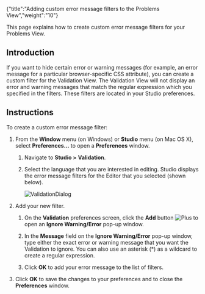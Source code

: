 {"title":"Adding custom error message filters to the Problems View","weight":"10"}

This page explains how to create custom error message filters for your Problems View.

## Introduction

If you want to hide certain error or warning messages (for example, an error message for a particular browser-specific CSS attribute), you can create a custom filter for the Validation View. The Validation View will not display an error and warning messages that match the regular expression which you specified in the filters. These filters are located in your Studio preferences.

## Instructions

To create a custom error message filter:

1. From the **Window** menu (on Windows) or **Studio** menu (on Mac OS X), select **Preferences...** to open a **Preferences** window.

    1. Navigate to **Studio >** **Validation**.

    2. Select the language that you are interested in editing.
        Studio displays the error message filters for the Editor that you selected (shown below).

        ![ValidationDialog](/Images/appc/download/attachments/30083301/ValidationDialog.png)
2. Add your new filter.

    1. On the **Validation** preferences screen, click the **Add** button ![Plus](/Images/appc/download/attachments/30083301/Plus.png) to open an **Ignore Warning/Error** pop-up window.

    2. In the **Message** field on the **Ignore Warning/Error** pop-up window, type either the exact error or warning message that you want the Validation to ignore. You can also use an asterisk (\*) as a wildcard to create a regular expression.

    3. Click **OK** to add your error message to the list of filters.

3. Click **OK** to save the changes to your preferences and to close the **Preferences** window.
